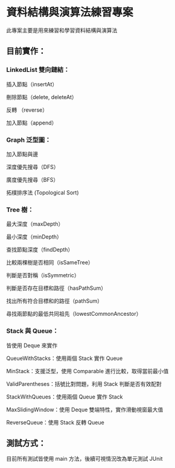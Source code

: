 # 資料結構與演算法練習專案
此專案主要是用來練習和學習資料結構與演算法

## 目前實作：
### LinkedList 雙向鏈結：

插入節點（insertAt）

刪除節點（delete, deleteAt）

反轉    （reverse）

加入節點（append）

### Graph 泛型圖：

加入節點與邊

深度優先搜尋（DFS）

廣度優先搜尋（BFS）

拓樸排序法   (Topological Sort)

### Tree 樹：

最大深度（maxDepth）

最小深度（minDepth）

查找節點深度（findDepth）

比較兩棵樹是否相同（isSameTree）

判斷是否對稱（isSymmetric）

判斷是否存在目標和路徑（hasPathSum）

找出所有符合目標和的路徑（pathSum）

尋找兩節點的最低共同祖先（lowestCommonAncestor）

### Stack 與 Queue：

皆使用 Deque 來實作

QueueWithStacks：使用兩個 Stack 實作 Queue

MinStack<T>：支援泛型，使用 Comparable<T> 進行比較，取得當前最小值

ValidParentheses：括號比對問題，利用 Stack 判斷是否有效配對

StackWithQueues：使用兩個 Queue 實作 Stack

MaxSlidingWindow：使用 Deque 雙端特性，實作滑動視窗最大值

ReverseQueue：使用 Stack 反轉 Queue


## 測試方式：

目前所有測試皆使用 main 方法，後續可視情況改為單元測試 JUnit
